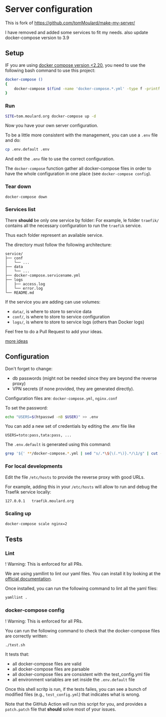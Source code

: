 # Server configuration
This is fork of https://github.com/tomMoulard/make-my-server/

I have removed and added some services to fit my needs.
also update docker-compose version to 3.9

## Setup
IF you are using [docker compose version <2.20](https://docs.docker.com/compose/multiple-compose-files/include/),
you need to use the following bash command to use this project:
```bash
docker-compose ()
{
    docker-compose $(find -name 'docker-compose.*.yml' -type f -printf '%p\t%d\n'  2>/dev/null | sort -n -k2 | cut -f 1 | awk '{print "-f "$0}') $@
}
```

### Run
```bash
SITE=tom.moulard.org docker-compose up -d
```

Now you have your own server configuration.

To be a little more consistent with the management, you can use a `.env` file
and do:
```bash
cp .env.default .env
```

And edit the `.env` file to use the correct configuration.

The `docker-compose` function gather all docker-compose files in order to have
the whole configuration in one place (see `docker-compose config`).

### Tear down
```bash
docker-compose down
```

### Services list
There **should** be only one service by folder:
For example, le folder `traefik/` contains all the necessary configuration to
run the `traefik` service.

Thus each folder represent an available service.

The directory must follow the following architecture:
```
service/
├── conf
│   └── ...
├── data
│   └── ...
├── docker-compose.servicename.yml
├── logs
│   ├── access.log
│   └── error.log
└── README.md
```

If the service you are adding can use volumes:
 - `data/`, is where to store to service data
 - `conf/`, is where to store to service configuration
 - `logs/`, is where to store to service logs (others than Docker logs)

Feel free to do a Pull Request to add your ideas.

[more ideas](https://github.com/awesome-selfhosted/awesome-selfhosted)

## Configuration
Don't forget to change:

 - db passwords (might not be needed since they are beyond the reverse proxy)
 - VPN secrets (if none provided, they are generated directly).

Configuration files are: `docker-compose.yml`, `nginx.conf`

To set the password:
```bash
echo "USERS=$(htpasswd -nB $USER)" >> .env
```

You can add a new set of credentials by editing the .env file like
```env
USERS=toto:pass,tata:pass, ...
```

The `.env.default` is generated using this command:
```bash
grep '${' **/docker-compose.*.yml | sed "s/.*\${\(.*\)}.*/\1/g" | cut -d":" -f 1 | sort -u | sort | xargs -I % echo "%=" >> .env.default
```

### For local developments
Edit the file `/etc/hosts` to provide the reverse proxy with good URLs.

For example, adding this in your `/etc/hosts` will allow to run and debug the
Traefik service locally:
```bash
127.0.0.1   traefik.moulard.org
```

### Scaling up
```bash
docker-compose scale nginx=2
```

## Tests

### Lint

! Warning: This is enforced for all PRs.

We are using yamllint to lint our yaml files.
You can install it by looking at the [official
documentation](https://yamllint.readthedocs.io/en/stable/quickstart.html#installation).

Once installed, you can run the following command to lint all the yaml files:
```bash
yamllint .
```

### docker-compose config

! Warning: This is enforced for all PRs.

You can run the following command to check that the docker-compose files are
correctly written:
```bash
./test.sh
```

It tests that:

 - all docker-compose files are valid
 - all docker-compose files are parsable
 - all docker-compose files are consistent with the test_config.yml file
 - all environment variables are set inside the `.env.default` file

Once this shell scritp is run, if the tests failes, you can see a bunch of
modified files (e.g., `test_config.yml`) that indicates what is wrong.

Note that the GitHub Action will run this script for you, and provides a
`patch.patch` file that **should** solve most of your issues.
